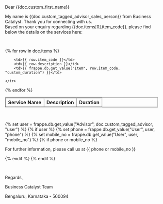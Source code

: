 <style>
    table{
        border-spacing : 0px;
    }
</style>

<p>Dear {{doc.custom_first_name}}</p>

<p>My name is {{doc.custom_tagged_advisor_sales_person}} from Business Catalyst.
Thank you for connecting with us.<br>
Based on your enquiry regarding {{doc.items[0].item_code}}, please find below the details on the services here:</p>

<p><br></p>

<table border=1 width="100%">
    <tr>
        <th>Service Name</th>
        <th>Description</th>
        <th>Duration</th>
    </tr>
{% for row in doc.items %}
    <tr>

        <td>{{ row.item_code }}</td>
        <td>{{ row.description }}</td>
        <td>{{ frappe.db.get_value("Item", row.item_code, "custom_duration") }}</td>

    </tr>
{% endfor %}
</table>

<p><br></p>

<p>{% set user = frappe.db.get_value("Advisor", doc.custom_tagged_advisor, "user") %}
{% if user %}
{% set phone = frappe.db.get_value("User", user, "phone") %}
{% set mobile_no = frappe.db.get_value("User", user, "mobile_no") %}
{% if phone or mobile_no %}
    <p>For further information, please call us at {{ phone or mobile_no }}</p>

<p>{% endif %}
{% endif %}</p></p>

<!--<p><a href="https://drive.google.com/file/d/1qJwIoIaxjVe5V2mluDCfaQGISliHZIme/view">In line image</a></p>-->

<p><br></p>

<p>Regards,</p>

<p>Business Catalyst Team</p>

<p>Bengaluru, Karnataka - 560094</p>
